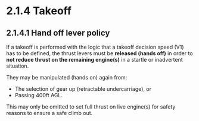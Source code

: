 # 2.1.4 Takeoff

## 2.1.4.1 Hand off lever policy

If a takeoff is performed with the logic that a takeoff decision speed (V1) has to be defined, the thrust levers must be **released (hands off)** in order to **not reduce thrust on the remaining engine(s)** in a startle or inadvertent situation.

They may be manipulated (hands on) again from:

- The selection of gear up (retractable undercarriage), or
- Passing 400ft AGL.

This may only be omitted to set full thrust on live engine(s) for safety reasons to ensure a safe climb out.
